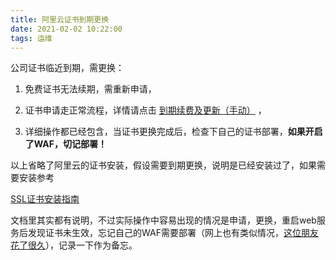 ```yaml
---
title: 阿里云证书到期更换
date: 2021-02-02 10:22:00
tags: 运维
---
```




  公司证书临近到期，需更换：

   1. 免费证书无法续期，需重新申请，

   2. 证书申请走正常流程，详情请点击 [到期续费及更新（手动）](https://help.aliyun.com/document_detail/28544.html) ，

   3. 详细操作都已经包含，当证书更换完成后，检查下自己的证书部署，**如果开启了WAF，切记部署！**

      

以上省略了阿里云的证书安装，假设需要到期更换，说明是已经安装过了，如果需要安装参考 

[SSL证书安装指南](https://help.aliyun.com/document_detail/109827.html)



文档里其实都有说明，不过实际操作中容易出现的情况是申请，更换，重启web服务后发现证书未生效，忘记自己的WAF需要部署（网上也有类似情况，[这位朋友花了很久](https://blog.csdn.net/yunqinghua2/article/details/106135269)），记录一下作为备忘。

